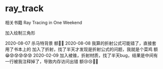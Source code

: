 # ray_track
相关书籍 
Ray Tracing in One Weekend

加入绘制三角形 

2020-08-07 杀马特背景 额🤣🤣
2020-08-08 我算的折射公式可能错了，直接套用了书本上的
            加入了折射，找了半天才发现是折射公式的问题，我就是个菜鸡 额😁😰😰😰😰😰
2020-02-09 加入棱锥，折射材质，找了半天bug，结果是中间有一行被我注释掉了，导致内存访问出错 额😢😢🤢🤠